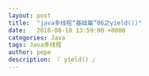 ```yaml
---
layout: post
title:  "java多线程“基础篇”06之yield())"
date:   2018-08-18 13:59:00 +0800
categories: Java
tags: Java多线程
author: pepe
description: 『 yield() 』
---
```


